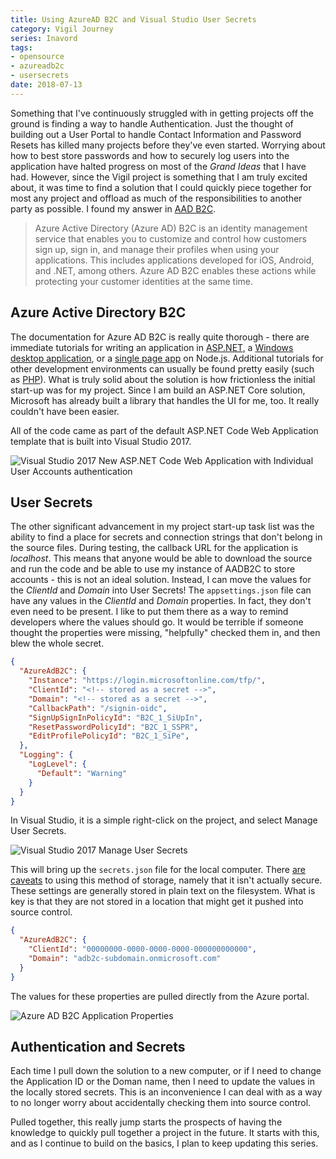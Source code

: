 ```yaml
---
title: Using AzureAD B2C and Visual Studio User Secrets
category: Vigil Journey
series: Inavord
tags:
- opensource
- azureadb2c
- usersecrets
date: 2018-07-13
---
```


Something that I've continuously struggled with in getting projects off the ground is finding a way to handle Authentication. Just the thought of building out a User Portal to handle Contact Information and Password Resets has killed many projects before they've even started. Worrying about how to best store passwords and how to securely log users into the application have halted progress on most of the _Grand Ideas_ that I have had. However, since the Vigil project is something that I am truly excited about, it was time to find a solution that I could quickly piece together for most any project and offload as much of the responsibilities to another party as possible. I found my answer in [AAD B2C](https://docs.microsoft.com/en-us/azure/active-directory-b2c/active-directory-b2c-overview).
> Azure Active Directory (Azure AD) B2C is an identity management service that enables you to customize and control how customers sign up, sign in, and manage their profiles when using your applications. This includes applications developed for iOS, Android, and .NET, among others. Azure AD B2C enables these actions while protecting your customer identities at the same time.

## Azure Active Directory B2C

The documentation for Azure AD B2C is really quite thorough - there are immediate tutorials for writing an application in [ASP.NET](https://docs.microsoft.com/en-us/azure/active-directory-b2c/active-directory-b2c-tutorials-web-app), a [Windows desktop application](https://docs.microsoft.com/en-us/azure/active-directory-b2c/active-directory-b2c-tutorials-desktop-app), or a [single page app](https://docs.microsoft.com/en-us/azure/active-directory-b2c/active-directory-b2c-tutorials-spa) on Node.js.  Additional tutorials for other development environments can usually be found pretty easily (such as [PHP](https://azure.microsoft.com/en-us/resources/samples/active-directory-b2c-php-webapp-openidconnect/)). What is truly solid about the solution is how frictionless the initial start-up was for my project. Since I am build an ASP.NET Core solution, Microsoft has already built a library that handles the UI for me, too. It really couldn't have been easier.

All of the code came as part of the default ASP.NET Code Web Application template that is built into Visual Studio 2017.

![Visual Studio 2017 New ASP.NET Code Web Application with Individual User Accounts authentication](/images/vs2017-new-aspnet-code-web-application-individual-user-accounts.png)

## User Secrets

The other significant advancement in my project start-up task list was the ability to find a place for secrets and connection strings that don't belong in the source files. During testing, the callback URL for the application is _localhost_. This means that anyone would be able to download the source and run the code and be able to use my instance of AADB2C to store accounts - this is not an ideal solution. Instead, I can move the values for the _ClientId_ and _Domain_ into User Secrets! The ```appsettings.json``` file can have any values in the _ClientId_ and _Domain_ properties. In fact, they don't even need to be present. I like to put them there as a way to remind developers where the values should go. It would be terrible if someone thought the properties were missing, "helpfully" checked them in, and then blew the whole secret.

``` json
{
  "AzureAdB2C": {
    "Instance": "https://login.microsoftonline.com/tfp/",
    "ClientId": "<!-- stored as a secret -->",
    "Domain": "<!-- stored as a secret -->",
    "CallbackPath": "/signin-oidc",
    "SignUpSignInPolicyId": "B2C_1_SiUpIn",
    "ResetPasswordPolicyId": "B2C_1_SSPR",
    "EditProfilePolicyId": "B2C_1_SiPe",
  },
  "Logging": {
    "LogLevel": {
      "Default": "Warning"
    }
  }
}
```

In Visual Studio, it is a simple right-click on the project, and select Manage User Secrets.

![Visual Studio 2017 Manage User Secrets](/images/vs2017-inavord-manage-user-secrets.png)

This will bring up the ```secrets.json``` file for the local computer. There [are caveats](https://docs.microsoft.com/en-us/aspnet/core/security/app-secrets) to using this method of storage, namely that it isn't actually secure. These settings are generally stored in plain text on the filesystem. What is key is that they are not stored in a location that might get it pushed into source control.

``` json
{
  "AzureAdB2C": {
    "ClientId": "00000000-0000-0000-0000-000000000000",
    "Domain": "adb2c-subdomain.onmicrosoft.com"
  }
}
```

The values for these properties are pulled directly from the Azure portal.

![Azure AD B2C Application Properties](/images/azure-adb2c-application-properties.png)

## Authentication and Secrets

Each time I pull down the solution to a new computer, or if I need to change the Application ID or the Doman name, then I need to update the values in the locally stored secrets. This is an inconvenience I can deal with as a way to no longer worry about accidentally checking them into source control.

Pulled together, this really jump starts the prospects of having the knowledge to quickly pull together a project in the future. It starts with this, and as I continue to build on the basics, I plan to keep updating this series.